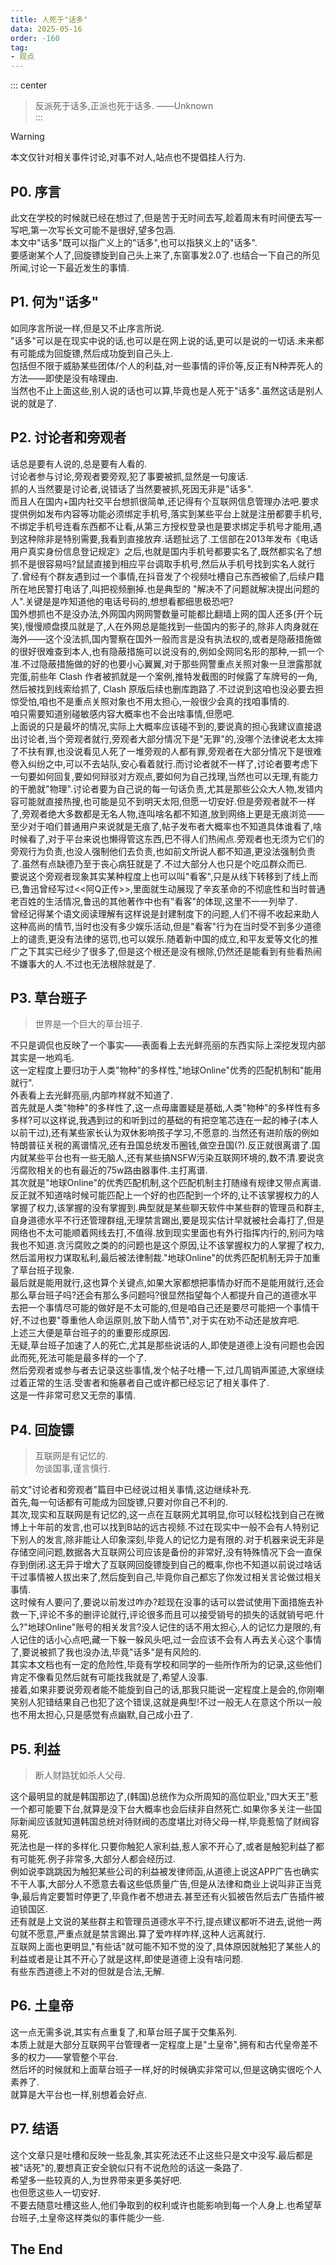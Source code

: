 ```yaml
---
title: 人死于"话多"
data: 2025-05-16
order: -160
tag:
- 观点
---
```


::: center
> 反派死于话多,正派也死于话多. ——Unknown  
:::

> [!warning]
> 本文仅针对相关事件讨论,对事不对人,站点也不提倡挂人行为.

## P0. 序言

此文在学校的时候就已经在想过了,但是苦于无时间去写,趁着周末有时间便去写一写吧,第一次写长文可能不是很好,望多包涵.  
本文中"话多"既可以指广义上的"话多",也可以指狭义上的"话多".  
要感谢某个人了,回旋镖旋到自己头上来了,东窗事发2.0了.也结合一下自己的所见所闻,讨论一下最近发生的事情.  

## P1. 何为"话多"

如同序言所说一样,但是又不止序言所说.  
"话多"可以是在现实中说的话,也可以是在网上说的话,更可以是说的一切话.未来都有可能成为回旋镖,然后成功旋到自己头上.  
包括但不限于威胁某些团体/个人的利益,对一些事情的评价等,反正有N种弄死人的方法——即使是没有啥理由.  
当然也不止上面这些,别人说的话也可以算,毕竟也是人死于"话多".虽然这话是别人说的就是了.    

## P2. 讨论者和旁观者

话总是要有人说的,总是要有人看的.  
讨论者参与讨论,旁观者要旁观,犯了事要被抓,显然是一句废话.  
抓的人当然要是讨论者,说错话了当然要被抓,死因无非是"话多".  
而且人在国内+国内社交平台想抓很简单,还记得有个互联网信息管理办法吧.要求提供例如发布内容等功能必须绑定手机号,落实到某些平台上就是注册都要手机号,不绑定手机号连看东西都不让看,从第三方授权登录也是要求绑定手机号才能用,遇到这种除非是特别需要,我看到直接放弃.话题扯远了.工信部在2013年发布《电话用户真实身份信息登记规定》之后,也就是国内手机号都要实名了,既然都实名了想抓不是很容易吗?鼠鼠直接到相应平台调取手机号,然后从手机号找到实名人就行了.曾经有个群友遇到过一个事情,在抖音发了个视频吐槽自己东西被偷了,后续户籍所在地民警打电话了,叫把视频删掉.也是典型的 "解决不了问题就解决提出问题的人".关键是是咋知道他的电话号码的,想想看都细思极恐吧?  
国外想抓也不是没办法,外网国内网网警数量可能都比翻墙上网的国人还多(开个玩笑),慢慢顺盘摸瓜就是了,人在外网总是能找到一些国内的影子的,除非人肉身就在海外——这个没法抓,国内警察在国外一般而言是没有执法权的,或者是隐蔽措施做的很好很难查到本人,也有隐蔽措施可以说没有的,例如全网同名形的那种,一抓一个准.不过隐蔽措施做的好的也要小心翼翼,对于那些网警重点关照对象一旦泄露那就完蛋,前些年 Clash 作者被抓就是一个案例,推特发截图的时候露了车牌号的一角,然后被找到线索给抓了, Clash 原版后续也删库跑路了.不过说到这咱也没必要去担惊受怕,咱也不是重点关照对象也不用太担心,一般很少会真的找咱事情的.  
咱只需要知道别碰敏感内容大概率也不会出啥事情,但愿吧.  
上面说的只是最坏的情况,实际上大概率应该碰不到的,要说真的担心我建议直接退出讨论者,当个旁观者就行,旁观者大部分情况下是"无罪"的,没哪个法律说老太太摔了不扶有罪,也没说看见人死了一堆旁观的人都有罪,旁观者在大部分情况下是很难卷入纠纷之中,可以不去站队,安心看着就行.而讨论者就不一样了,讨论者要考虑下一句要如何回复,要如何辩驳对方观点,要如何为自己找理,当然也可以无理,有能力的干脆就"物理".讨论者要为自己说的每一句话负责,尤其是那些公众大人物,发错内容可能就直接热搜,也可能是见不到明天太阳,但愿一切安好.但是旁观者就不一样了,旁观者绝大多数都是无名人物,连叫啥名都不知道,放到网络上更是无痕浏览——至少对于咱们普通用户来说就是无痕了,帖子发布者大概率也不知道具体谁看了,啥时候看了,对于平台来说也懒得管这东西,巴不得人们热闹点.旁观者也无须为它们的旁观行为负责,也没人强制他们去负责,也如前文所说人都不知道,更没法强制负责了.虽然有点缺德乃至于丧心病狂就是了.不过大部分人也只是个吃瓜群众而已.  
要说这个旁观者现象其实某种程度上也可以叫"看客",只是从线下转移到了线上而已,鲁迅曾经写过<<阿Q正传>>,里面就生动展现了辛亥革命的不彻底性和当时普通老百姓的生活情况,鲁迅的其他著作中也有"看客"的体现,这里不一一列举了.  
曾经记得某个语文阅读理解有这样说是封建制度下的问题,人们不得不收起来助人这种高尚的情节,当时也没有多少娱乐活动,但是"看客"行为在当时受不到多少道德上的谴责,更没有法律的惩罚,也可以娱乐.随着新中国的成立,和平友爱等文化的推广之下其实已经少了很多了,但是这个根还是没有根除,仍然还是能看到有些看热闹不嫌事大的人.不过也无法根除就是了.  

## P3. 草台班子

> 世界是一个巨大的草台班子.  

不只是调侃也反映了一个事实——表面看上去光鲜亮丽的东西实际上深挖发现内部其实是一地鸡毛.  
这一定程度上要归功于人类"物种"的多样性,"地球Online"优秀的匹配机制和"能用就行".  
外表看上去光鲜亮丽,内部咋样就不知道了.  
首先就是人类"物种"的多样性了,这一点毋庸置疑是基础,人类"物种"的多样性有多多样?可以这样说,我遇到过的和听到过的基础的有把空笔芯连在一起的棒子(本人以前干过),还有某些家长认为双休影响孩子学习,不愿意的.当然还有进阶版的例如特朗普征关税的离谱情况,还有丑国总统发币圈钱,做空丑国(?).反正就很离谱了.国内就某些平台也有一些无脑人,还有某些搞NSFW污染互联网环境的,数不清.要说贪污腐败相关的也有最近的75w路由器事件.主打离谱.  
其次就是"地球Online"的优秀匹配机制,这个匹配机制主打随缘有规律又带点离谱.反正就不知道啥时候可能匹配上一个好的也匹配到一个坏的,让不该掌握权力的人掌握了权力,该掌握的没有掌握到.典型就是某些聊天软件中某些群的管理员和群主,自身道德水平不行还管理群组,无理禁言踢出,要是现实估计早就被社会毒打了,但是网络也不太可能顺着网线去打,不值得.放到现实里面也有外行指挥内行的,别问为啥我也不知道.贪污腐败之类的的问题也是这个原因,让不该掌握权力的人掌握了权力,然后滥用权力谋取私利,最后被法律制裁."地球Online"的优秀匹配机制无异于加重了草台班子现象.  
最后就是能用就行,这也算个关键点,如果大家都想把事情办好而不是能用就行,还会那么草台班子吗?还会有那么多问题吗?很显然指望每个人都提升自己的道德水平去把一个事情尽可能的做好是不太可能的,但是咱自己还是要尽可能把一个事情干好,不过也要"尊重他人命运原则,放下助人情节",对于实在劝不动还是放弃吧.  
上述三大便是草台班子的的重要形成原因.  
无疑,草台班子加速了人的死亡,尤其是那些说话的人,即使是道德上没有问题也会因此而死,死法可能是最多样的一个了.  
然后旁观者或参与者去记录这些事情,发个帖子吐槽一下,过几周销声匿迹,大家继续过着正常的生活.受害者和施暴者自己或许都已经忘记了相关事件了.  
这是一件非常可悲又无奈的事情.  

## P4. 回旋镖

> 互联网是有记忆的.  
> 勿谈国事,谨言慎行.  

前文"讨论者和旁观者"篇目中已经说过相关事情,这边继续补充.  
首先,每一句话都有可能成为回旋镖,只要对你自己不利的.  
其次,现实和互联网是有记忆的,这一点在互联网尤其明显,你可以轻松找到自己在微博上十年前的发言,也可以找到B站的远古视频.不过在现实中一般不会有人特别记下别人的发言,除非能让人印象深刻,毕竟人的记忆力是有限的.对于机器来说无非是存储空间问题,数据各大互联网公司应该是备份的非常好,没有特殊情况下会一直保存到倒闭.这无异于增大了互联网回旋镖旋到自己的概率,你也不知道以前说过啥话干过事情被人拔出来了,然后旋到自己,毕竟你自己都忘了你发过相关言论做过相关事情.  
这时候有人要问了,要说以前发过咋办?趁现在没事的话可以尝试使用下面措施去补救一下,评论不多的删评论就行,评论很多而且可以接受销号的损失的话就销号吧.什么?"地球Online"账号的相关发言?没人记住的话不用太担心,人的记忆力是限的,有人记住的话小心点吧,藏一下躲一躲风头吧,过一会应该不会有人再去关心这个事情了,要说被抓了我也没办法,毕竟"话多"是有风险的.  
其实本文档也有一定的危险性,毕竟有学校和同学的一些所作所为的记录,这些他们肯定不像看见然后就有可能找我就是了,希望人没事.  
接着,如果非要说旁观者能不能旋到自己的话,那我只能说一定程度上是会的,你刚嘲笑别人犯错结果自己也犯了这个错误,这就是典型!不过一般无人在意这个所以一般也不用太担心,只是感觉有点幽默,自己成小丑了.  

## P5. 利益

> 断人财路犹如杀人父母.  

这个最明显的就是韩国那边了,(韩国)总统作为众所周知的高位职业,"四大天王"惹一个都可能要下台,就算是没下台大概率也会后续非自然死亡.如果你多关注一些国际新闻应该就知道韩国总统对待财阀的态度堪比对待父母一样,毕竟惹恼了财阀容易死.  
死法也是一样的多样化.只要你触犯人家利益,惹人家不开心了,或者是触犯利益了都有可能死.例子非常多,大部分人都会经历过.  
例如说李跳跳因为触犯某些公司的利益被发律师函,从道德上说这APP广告也确实不干人事,大部分人不愿意去看这些低质量广告,但是从法律和商业上说叫非正当竞争,最后肯定要暂时停更了,毕竟作者不想进去.甚至还有火狐被告然后去广告插件被迫锁国区.  
还有就是上文说的某些群主和管理员道德水平不行,提点建议都听不进去,说他一两句就不愿意,严重点就是禁言踢出.算了爱咋样咋样,这种人远离就行.  
互联网上面也更明显,"有些话"就可能不知不觉的没了,具体原因就触犯了某些人的利益或者是让其不开心了就是这样,即使是道德上没有啥问题.  
有些东西道德上不对的但就是合法,无解.  

## P6. 土皇帝

这一点无需多说,其实有点重复了,和草台班子属于交集系列.  
本质上就是大部分互联网平台管理者一定程度上是"土皇帝",拥有和古代皇帝差不多的权力——掌管整个平台.  
然后坏的时候就和上面草台班子一样,好的时候确实非常可以,但是这确实很吃个人素养了.  
就算是大平台也一样,别想着会好点.  

## P7. 结语

这个文章只是吐槽和反映一些乱象,其实死法还不止这些只是文中没写.最后都是被"话死"的,要想真正安全貌似只有不说危险的话这一条路了.  
希望多一些较真的人,为世界带来更多美好吧.  
也但愿这些人一切安好.  
不要去随意吐槽这些人,他们争取到的权利或许也能影响到每一个人身上.也希望草台班子,土皇帝这样类似的事件能少一些.  

## The End